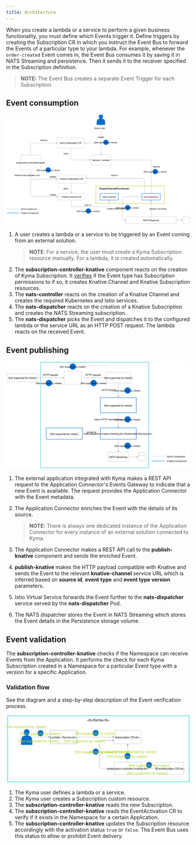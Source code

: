 ```yaml
---
title: Architecture
---
```


When you create a lambda or a service to perform a given business functionality, you must define which Events trigger it. Define triggers by creating the Subscription CR in which you instruct the Event Bus to forward the Events of a particular type to your lambda. 
For example, whenever the `order-created` Event comes in, the Event Bus consumes it by saving it in NATS Streaming and persistence. Then it sends it to the receiver specified in the Subscription definition.

> **NOTE:** The Event Bus creates a separate Event Trigger for each Subscription.

## Event consumption

![Configure and Consume Events](./assets/configure-consume-events.svg)


1. A user creates a lambda or a service to be triggered by an Event coming from an external solution. 
    >**NOTE**: For a service, the user must create a Kyma Subscription resource manually. For a lambda, it is created automatically.
2. The **subscription-controller-knative** component reacts on the creation of Kyma Subscription. It [verifies](#event-validation) if the Event type has Subscription permissions to if so, it creates Knative Channel and Knative Subscription resources.
3. The **nats-controller** reacts on the creation of a Knative Channel and creates the required Kubernetes and Istio services.
4. The **nats-dispatcher** reacts on the creation of a Knative Subscription and creates the NATS Streaming subscription. 
5. The **nats-dispatcher** picks the Event and dispatches it to the configured lambda or the service URL as an HTTP POST request. The lambda reacts on the received Event.

## Event publishing

![Publish Events](./assets/publish-events.svg)

1. The external application integrated with Kyma makes a REST API request to the Application Connector's Events Gateway to indicate that a new Event is available. The request provides the Application Connector with the Event metadata. 
2. The Application Connector enriches the Event with the details of its source.

    > **NOTE:** There is always one dedicated instance of the Application Connector for every instance of an external solution connected to Kyma.

3. The Application Connector makes a REST API call to the **publish-knative** component and sends the enriched Event.
4. **publish-knative** makes the HTTP payload compatible with Knative and sends the Event to the relevant **knative-channel** service URL which is inferred based on **source id**, **event type** and **event type version** parameters.
5. Istio Virtual Service forwards the Event further to the **nats-dispatcher** service served by the **nats-dispatcher** Pod.
6. The NATS dispatcher stores the Event in NATS Streaming which stores the Event details in the Persistence storage volume.



## Event validation 

The **subscription-controller-knative** checks if the Namespace can receive Events from the Application. It performs the check for each Kyma Subscription created in a Namespace for a particular Event type with a version for a specific Application.

### Validation flow

See the diagram and a step-by-step description of the Event verification process.

![Event validation process](./assets/event-validation.svg)

1. The Kyma user defines a lambda or a service.
2. The Kyma user creates a Subscription custom resource.
3. The **subscription-controller-knative** reads the new Subscription.
4. The **subscription-controller-knative** reads the EventActivation CR to verify if it exists in the Namespace for a certain Application.
5. The **subscription-controller-knative**  updates the Subscription resource accordingly with the activation status `true` or `false`. The Event Bus uses this status to allow or prohibit Event delivery.